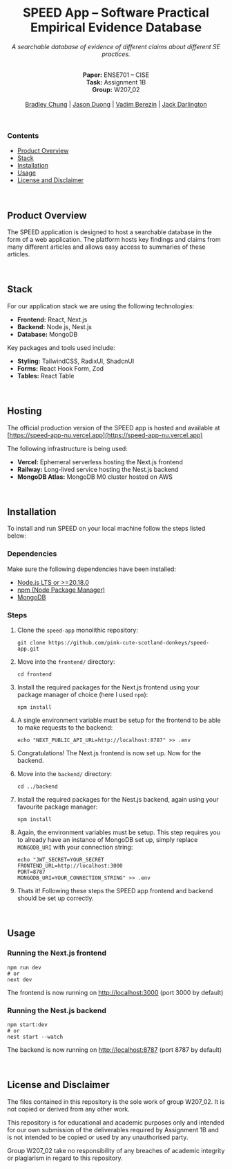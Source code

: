 <h1 align="center">SPEED App – Software Practical Empirical Evidence Database</h1>
<div align="center">
  <i>A searchable
database of evidence of different claims about different SE practices.</i>
  <br/>
  <br/>
  <p>
    <b>Paper:</b> ENSE701 – CISE<br/>
    <b>Task:</b> Assignment 1B</br>
    <b>Group:</b> W207_02<br/><br/>
    <a href="https://github.com/Brad123ghost">Bradley Chung</a> | 
    <a href="https://github.com/jsn-nz">Jason Duong</a> |
    <a href="https://github.com/LetMeP1ay">Vadim Berezin</a> |
    <a href="https://github.com/jackdar">Jack Darlington</a>
  </p>
</div>
<br/>

### Contents
  - [Product Overview](#product-overview)
  - [Stack](#stack)
  - [Installation](#installation)
  - [Usage](#usage)
  - [License and Disclaimer](#license-and-disclaimer)

<br/>

## Product Overview
The SPEED application is designed to host a searchable database in the form of a web application. The platform hosts key findings and claims from many different articles and allows easy access to summaries of these articles.

<br />

## Stack
For our application stack we are using the following technologies:
 - **Frontend:** React, Next.js
 - **Backend:** Node.js, Nest.js
 - **Database:** MongoDB

Key packages and tools used include:
 - **Styling:** TailwindCSS, RadixUI, ShadcnUI
 - **Forms:** React Hook Form, Zod
 - **Tables:** React Table

<br />

## Hosting
The official production version of the SPEED app is hosted and available at [https://speed-app-nu.vercel.app](https://speed-app-nu.vercel.app)

The following infrastructure is being used:
 - **Vercel:** Ephemeral serverless hosting the Next.js frontend
 - **Railway:** Long-lived service hosting the Nest.js backend
 - **MongoDB Atlas:** MongoDB M0 cluster hosted on AWS

<br />

## Installation
To install and run SPEED on your local machine follow the steps listed below:

### Dependencies
Make sure the following dependencies have been installed:
 - [Node.js LTS or >=20.18.0](https://nodejs.org/en)
 - [npm (Node Package Manager)](https://docs.npmjs.com/downloading-and-installing-node-js-and-npm)
 - [MongoDB](https://www.mongodb.com/try/download/community)

### Steps
1. Clone the `speed-app` monolithic repository:
   
   ```
   git clone https://github.com/pink-cute-scotland-donkeys/speed-app.git
   ```

2. Move into the `frontend/` directory:

   ```
   cd frontend
   ```

3. Install the required packages for the Next.js frontend using your package manager of choice (here I used `npm`):

   ```
   npm install
   ```

4. A single environment variable must be setup for the frontend to be able to make requests to the backend:

   ```
   echo "NEXT_PUBLIC_API_URL=http://localhost:8787" >> .env
   ```

6. Congratulations! The Next.js frontend is now set up. Now for the backend.

7. Move into the `backend/` directory:

   ```
   cd ../backend
   ```

8. Install the required packages for the Nest.js backend, again using your favourite package manager:

   ```
   npm install
   ```

9. Again, the environment variables must be setup. This step requires you to already have an instance of MongoDB set up, simply replace `MONGODB_URI` with your connection string:

    ```
    echo "JWT_SECRET=YOUR_SECRET
    FRONTEND_URL=http://localhost:3000
    PORT=8787
    MONGODB_URI=YOUR_CONNECTION_STRING" >> .env
    ```


10. Thats it! Following these steps the SPEED app frontend and backend should be set up correctly.

<br />

## Usage

### Running the Next.js frontend
```
npm run dev
# or
next dev
```
The frontend is now running on [http://localhost:3000](http://localhost:3000) (port 3000 by default)

### Running the Nest.js backend
```
npm start:dev
# or
nest start --watch
```
The backend is now running on [http://localhost:8787](http://localhost:8787) (port 8787 by default)

<br />

## License and Disclaimer

The files contained in this repository is the sole work of group W207_02. It is not copied or derived from any other work.

This repository is for educational and academic purposes only and intended for our own submission of the deliverables required by Assignment 1B and is not intended to be copied or used by any unauthorised party.

Group W207_02 take no responsibility of any breaches of academic integrity or plagiarism in regard to this repository.
